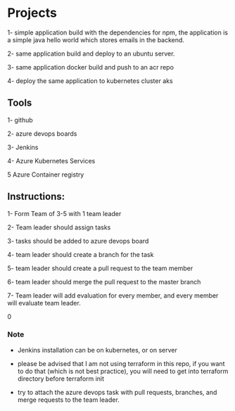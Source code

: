 # Projects

1- simple application build with the dependencies for npm, the application is a simple java hello world which stores emails in the backend.

2- same application build and deploy to an ubuntu server.

3- same application docker build and push to an acr repo

4- deploy the same application to kubernetes cluster aks

## Tools

1- github

2- azure devops boards

3- Jenkins

4- Azure Kubernetes Services

5 Azure Container registry

## Instructions:

1- Form Team of 3-5 with 1 team leader

2- Team leader should assign tasks

3- tasks should be added to azure devops board

4- team leader should create a branch for the task

5- team leader should create a pull request to the team member

6- team leader should merge the pull request to the master branch

7- Team leader will add evaluation for every member, and every member will evaluate team leader.

0
### Note


- Jenkins installation can be on kubernetes, or on server

- please be advised that I am not using terraform in this repo, if you want to do that (which is not best practice), you will need to get into terraform directory before terraform init

- try to attach the azure devops task with pull requests, branches, and merge requests to the team leader.
